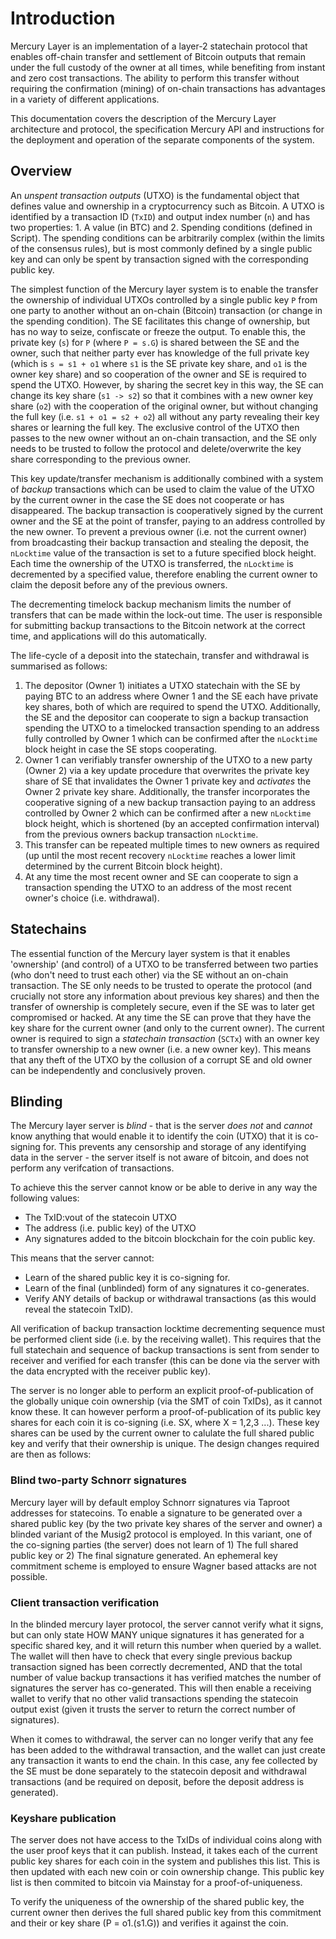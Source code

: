 # Introduction

Mercury Layer is an implementation of a layer-2 statechain protocol that enables off-chain transfer and settlement of Bitcoin outputs that remain under the full custody of the owner at all times, while benefiting from instant and zero cost transactions. The ability to perform this transfer without requiring the confirmation (mining) of on-chain transactions has advantages in a variety of different applications. 

This documentation covers the description of the Mercury Layer architecture and protocol, the specification Mercury API and instructions for the deployment and operation of the separate components of the system. 

## Overview

An *unspent transaction outputs* (UTXO) is the fundamental object that defines value and ownership in a cryptocurrency such as Bitcoin. A UTXO is identified by a transaction ID (`TxID`) and output index number (`n`) and has two properties: 1. A value (in BTC) and 2. Spending conditions (defined in Script). The spending conditions can be arbitrarily complex (within the limits of the consensus rules), but is most commonly defined by a single public key and can only be spent by transaction signed with the corresponding public key. 

The simplest function of the Mercury layer system is to enable the transfer the ownership of individual UTXOs controlled by a single public key `P` from one party to another without an on-chain (Bitcoin) transaction (or change in the spending condition). The SE facilitates this change of ownership, but has no way to seize, confiscate or freeze the output. To enable this, the private key (`s`) for `P` (where `P = s.G`) is shared between the SE and the owner, such that neither party ever has knowledge of the full private key (which is `s = s1 + o1` where `s1` is the SE private key share, and `o1` is the owner key share) and so cooperation of the owner and SE is required to spend the UTXO. However, by sharing the secret key in this way, the SE can change its key share (`s1 -> s2`) so that it combines with a new owner key share (`o2`) with the cooperation of the original owner, but without changing the full key (i.e. `s1 + o1 = s2 + o2`) all without any party revealing their key shares or learning the full key. The exclusive control of the UTXO then passes to the new owner without an on-chain transaction, and the SE only needs to be trusted to follow the protocol and delete/overwrite the key share corresponding to the previous owner. 

This key update/transfer mechanism is additionally combined with a system of *backup* transactions which can be used to claim the value of the UTXO by the current owner in the case the SE does not cooperate or has disappeared. The backup transaction is cooperatively signed by the current owner and the SE at the point of transfer, paying to an address controlled by the new owner. To prevent a previous owner (i.e. not the current owner) from broadcasting their backup transaction and stealing the deposit, the `nLocktime` value of the transaction is set to a future specified block height. Each time the ownership of the UTXO is transferred, the `nLocktime` is decremented by a specified value, therefore enabling the current owner to claim the deposit before any of the previous owners.

The decrementing timelock backup mechanism limits the number of transfers that can be made within the lock-out time. The user is responsible for submitting backup transactions to the Bitcoin network at the correct time, and applications will do this automatically.

The life-cycle of a deposit into the statechain, transfer and withdrawal is summarised as follows:

1. The depositor (Owner 1) initiates a UTXO statechain with the SE by paying BTC to an address where Owner 1 and the SE each have private key shares, both of which are required to spend the UTXO. Additionally, the SE and the depositor can cooperate to sign a backup transaction spending the UTXO to a timelocked transaction spending to an address fully controlled by Owner 1 which can be confirmed after the `nLocktime` block height in case the SE stops cooperating.
3. Owner 1 can verifiably transfer ownership of the UTXO to a new party (Owner 2) via a key update procedure that overwrites the private key share of SE that invalidates the Owner 1 private key and *activates* the Owner 2 private key share. Additionally, the transfer incorporates the cooperative signing of a new backup transaction paying to an address controlled by Owner 2 which can be confirmed after a new `nLocktime` block height, which is shortened (by an accepted confirmation interval) from the previous owners backup transaction `nLocktime`.
5. This transfer can be repeated multiple times to new owners as required (up until the most recent recovery `nLocktime` reaches a lower limit determined by the current Bitcoin block height).
6. At any time the most recent owner and SE can cooperate to sign a transaction spending the UTXO to an address of the most recent owner's choice (i.e. withdrawal). 

##  Statechains

The essential function of the Mercury layer system is that it enables 'ownership' (and control) of a UTXO to be transferred between two parties (who don't need to trust each other) via the SE without an on-chain transaction. The SE only needs to be trusted to operate the protocol (and crucially not store any information about previous key shares) and then the transfer of ownership is completely secure, even if the SE was to later get compromised or hacked. At any time the SE can prove that they have the key share for the current owner (and only to the current owner). The current owner is required to sign a *statechain transaction* (`SCTx`) with an owner key to transfer ownership to a new owner (i.e. a new owner key). This means that any theft of the UTXO by the collusion of a corrupt SE and old owner can be independently and conclusively proven.

## Blinding

The Mercury layer server is *blind* - that is the server *does not* and *cannot* know anything that would enable it to identify the coin (UTXO) that it is co-signing for. This prevents any censorship and storage of any identifying data in the server - the server itself is not aware of bitcoin, and does not perform any verifcation of transactions. 

To achieve this the server cannot know or be able to derive in any way the following values:

- The TxID:vout of the statecoin UTXO
- The address (i.e. public key) of the UTXO
- Any signatures added to the bitcoin blockchain for the coin public key.

This means that the server cannot:

- Learn of the shared public key it is co-signing for.
- Learn of the final (unblinded) form of any signatures it co-generates.
- Verify ANY details of backup or withdrawal transactions (as this would reveal the statecoin TxID).

All verification of backup transaction locktime decrementing sequence must be performed client side (i.e. by the receiving wallet). This requires that the full statechain and sequence of backup transactions is sent from sender to receiver and verified for each transfer (this can be done via the server with the data encrypted with the receiver public key). 

The server is no longer able to perform an explicit proof-of-publication of the globally unique coin ownership (via the SMT of coin TxIDs), as it cannot know these. It can however perform a proof-of-publication of its public key shares for each coin it is co-signing (i.e. SX, where X = 1,2,3 ...). These key shares can be used by the current owner to calulate the full shared public key and verify that their ownership is unique.
The design changes required are then as follows:

### Blind two-party Schnorr signatures

Mercury layer will by default employ Schnorr signatures via Taproot addresses for statecoins. To enable a signature to be generated over a shared public key (by the two private key shares of the server and owner) a blinded variant of the Musig2 protocol is employed. In this variant, one of the co-signing parties (the server) does not learn of 1) The full shared public key or 2) The final signature generated. An ephemeral key commitment scheme is employed to ensure Wagner based attacks are not possible. 

### Client transaction verification

In the blinded mercury layer protocol, the server cannot verify what it signs, but can only state HOW MANY unique signatures it has generated for a specific shared key, and it will return this number when queried by a wallet. The wallet will then have to check that every single previous backup transaction signed has been correctly decremented, AND that the total number of value backup transactions it has verified matches the number of signatures the server has co-generated. This will then enable a receiving wallet to verify that no other valid transactions spending the statecoin output exist (given it trusts the server to return the correct number of signatures). 

When it comes to withdrawal, the server can no longer verify that any fee has been added to the withdrawal transaction, and the wallet can just create any transaction it wants to end the chain. In this case, any fee collected by the SE must be done separately to the statecoin deposit and withdrawal transactions (and be required on deposit, before the deposit address is generated).

### Keyshare publication

The server does not have access to the TxIDs of individual coins along with the user proof keys that it can publish. Instead, it takes each of the current public key shares for each coin in the system and publishes this list. This is then updated with each new coin or coin ownership change. This public key list is then commited to bitcoin via Mainstay for a proof-of-uniqueness. 

To verify the uniqueness of the ownership of the shared public key, the current owner then derives the full shared public key from this commitment and their or key share (P = o1.(s1.G)) and verifies it against the coin. 
